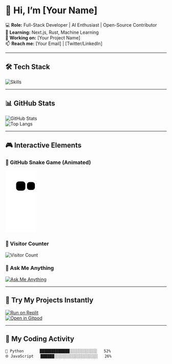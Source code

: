 # 👋 Hi, I’m [Your Name]  

💻 **Role:** Full-Stack Developer | AI Enthusiast | Open-Source Contributor  
🌱 **Learning:** Next.js, Rust, Machine Learning  
🔭 **Working on:** [Your Project Name]  
📫 **Reach me:** [Your Email] | [Twitter/LinkedIn]  

---

## **🛠️ Tech Stack**  
![Skills](https://skillicons.dev/icons?i=js,ts,react,nodejs,python,rust,aws,docker)  

---

## **📊 GitHub Stats**  
![GitHub Stats](https://github-readme-stats.vercel.app/api?username=akbarabay713&show_icons=true&theme=radical)  
![Top Langs](https://github-readme-stats.vercel.app/api/top-langs/?username=akbarabay713&layout=compact&theme=dark)  

---

## **🎮 Interactive Elements**  

### **🐍 GitHub Snake Game (Animated)**  

![Snake Game](https://raw.githubusercontent.com/akbarabay713/akbarabay713/main/output/snake.svg)
### **👀 Visitor Counter**  
![Visitor Count](https://visitor-badge.glitch.me/badge?page_id=akbarabay713.akbarabay713)  

### **💬 Ask Me Anything**  
[![Ask Me Anything](https://img.shields.io/badge/Ask%20Me-Anything-1abc9c)](https://github.com/akbarabay713/akbarabay713/discussions)  

---

## **🚀 Try My Projects Instantly**  
[![Run on Replit](https://replit.com/badge/github/akbarabay713/yourrepo)](https://replit.com/new/github/akbarabay713/yourrepo)  
[![Open in Gitpod](https://gitpod.io/button/open-in-gitpod.svg)](https://gitpod.io/#https://github.com/akbarabay713/yourrepo)  

---

## **📅 My Coding Activity**  
<!-- WakaTime Stats -->  
```text
🐍 Python       █████████████░░░░░░░░░░░░   52%  
🌐 JavaScript   ██████░░░░░░░░░░░░░░░░░░░   26%  
